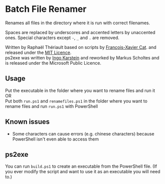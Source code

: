 # Batch File Renamer

Renames all files in the directory where it is run with correct filenames.

Spaces are replaced by underscores and accented letters by unaccented ones. Special characters except `-`, `_` and `.` are removed.

Written by Raphaël Thériault based on scripts by [François-Xavier Cat](https://github.com/lazywinadmin).  and released under the [MIT Licence](LICENCE.md).  
ps2exe was written by [Ingo Karstein](http://blog.karstein-consulting.com) and reworked by Markus Scholtes and is released under the Microsoft Public Licence.

## Usage

Put the executable in the folder where you want to rename files and run it  
OR  
Put both `run.ps1` and `renamefiles.ps1` in the folder where you want to rename files and run `run.ps1` with PowerShell

## Known issues

- Some characters can cause errors (e.g. chinese characters) because PowerShell isn't even able to access them

## ps2exe

You can run `build.ps1` to create an executable from the PowerShell file. (If you ever modify the script and want to use it as an executable you will need to.)
